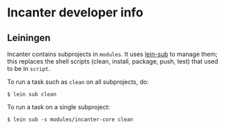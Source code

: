 # Incanter developer info

## Leiningen

Incanter contains subprojects in `modules`.  It uses
[lein-sub](https://github.com/kumarshantanu/lein-sub) to manage them;
this replaces the shell scripts (clean, install, package, push, test)
that used to be in `script`.

To run a task such as `clean` on all subprojects, do:

```
$ lein sub clean
```

To run a task on a single subproject:
```
$ lein sub -s modules/incanter-core clean
```


